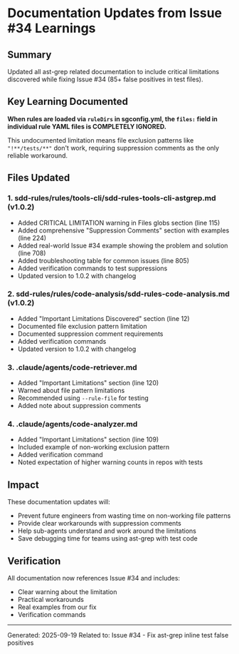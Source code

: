 # Documentation Updates from Issue #34 Learnings

## Summary
Updated all ast-grep related documentation to include critical limitations discovered while fixing Issue #34 (85+ false positives in test files).

## Key Learning Documented
**When rules are loaded via `ruleDirs` in sgconfig.yml, the `files:` field in individual rule YAML files is COMPLETELY IGNORED.**

This undocumented limitation means file exclusion patterns like `"!**/tests/**"` don't work, requiring suppression comments as the only reliable workaround.

## Files Updated

### 1. sdd-rules/rules/tools-cli/sdd-rules-tools-cli-astgrep.md (v1.0.2)
- Added CRITICAL LIMITATION warning in Files globs section (line 115)
- Added comprehensive "Suppression Comments" section with examples (line 224)
- Added real-world Issue #34 example showing the problem and solution (line 708)
- Added troubleshooting table for common issues (line 805)
- Added verification commands to test suppressions
- Updated version to 1.0.2 with changelog

### 2. sdd-rules/rules/code-analysis/sdd-rules-code-analysis.md (v1.0.2)
- Added "Important Limitations Discovered" section (line 12)
- Documented file exclusion pattern limitation
- Documented suppression comment requirements
- Added verification commands
- Updated version to 1.0.2 with changelog

### 3. .claude/agents/code-retriever.md
- Added "Important Limitations" section (line 120)
- Warned about file pattern limitations
- Recommended using `--rule-file` for testing
- Added note about suppression comments

### 4. .claude/agents/code-analyzer.md
- Added "Important Limitations" section (line 109)
- Included example of non-working exclusion pattern
- Added verification command
- Noted expectation of higher warning counts in repos with tests

## Impact
These documentation updates will:
- Prevent future engineers from wasting time on non-working file patterns
- Provide clear workarounds with suppression comments
- Help sub-agents understand and work around the limitations
- Save debugging time for teams using ast-grep with test code

## Verification
All documentation now references Issue #34 and includes:
- Clear warning about the limitation
- Practical workarounds
- Real examples from our fix
- Verification commands

---
Generated: 2025-09-19
Related to: Issue #34 - Fix ast-grep inline test false positives